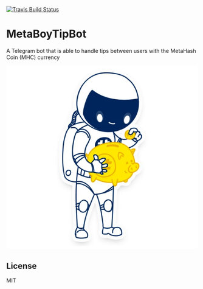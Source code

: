 [![Travis Build Status](https://travis-ci.com/jvanderbiest/metaboytipbot.svg?branch=master)](https://travis-ci.com/jvanderbiest/metaboytipbot) 

# MetaBoyTipBot
A Telegram bot that is able to handle tips between users with the MetaHash Coin (MHC) currency

![MetaBoyTipBot](https://raw.githubusercontent.com/jvanderbiest/MetaBoyTipBot/master/metaboy.png)

## License
MIT